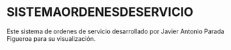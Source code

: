 # SISTEMAORDENESDESERVICIO
Este sistema de ordenes de servicio desarrollado por Javier Antonio Parada Figueroa para su visualización.

